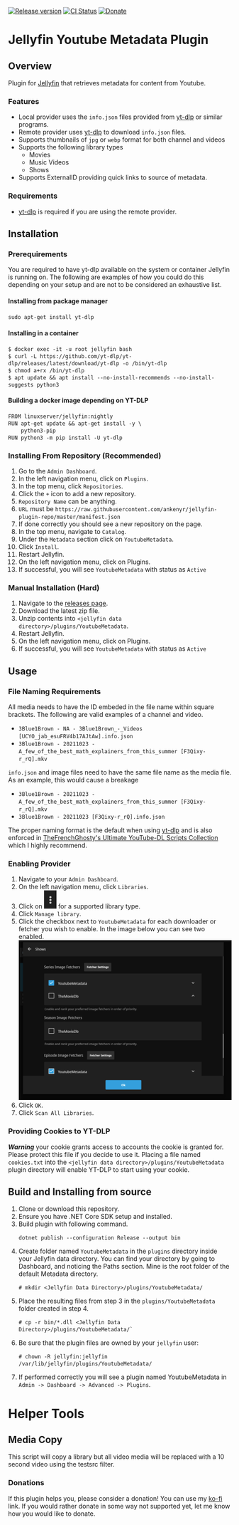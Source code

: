 [![Release version](https://img.shields.io/github/v/release/ankenyr/jellyfin-youtube-metadata-plugin?color=blue&label=&style=for-the-badge)](https://github.com/ankenyr/jellyfin-youtube-metadata-plugin/releases/latest)
[![CI Status](https://img.shields.io/github/workflow/status/yt-dlp/yt-dlp/Core%20Tests/master?label=&style=for-the-badge)](https://github.com/ankenyr/jellyfin-youtube-metadata-plugin/actions)
[![Donate](https://img.shields.io/badge/_-Donate-red.svg?logo=githubsponsors&labelColor=555555&style=for-the-badge)](https://ko-fi.com/ankenyr)

# Jellyfin Youtube Metadata Plugin

## Overview
Plugin for [Jellyfin](https://jellyfin.org/) that retrieves metadata
for content from Youtube.

### Features
- Local provider uses the `info.json` files provided from [yt-dlp](https://github.com/yt-dlp/yt-dlp) or similar programs.
- Remote provider uses [yt-dlp](https://github.com/yt-dlp/yt-dlp) to download `info.json` files.
- Supports thumbnails of `jpg` or `webp` format for both channel and videos
- Supports the following library types
  - Movies
  - Music Videos
  - Shows
- Supports ExternalID providing quick links to source of metadata.

### Requirements
- [yt-dlp](https://github.com/yt-dlp/yt-dlp) is required if you are using the remote provider.

## Installation

### Prerequirements
You are required to have yt-dlp available on the system or container Jellyfin is running on. The following are examples of how you could do this depending on your setup and are not to be considered an exhaustive list.

#### Installing from package manager
`sudo apt-get install yt-dlp`

#### Installing in a container
```
$ docker exec -it -u root jellyfin bash
$ curl -L https://github.com/yt-dlp/yt-dlp/releases/latest/download/yt-dlp -o /bin/yt-dlp
$ chmod a+rx /bin/yt-dlp
$ apt update && apt install --no-install-recommends --no-install-suggests python3
```

#### Building a docker image depending on YT-DLP
```
FROM linuxserver/jellyfin:nightly
RUN apt-get update && apt-get install -y \
    python3-pip
RUN python3 -m pip install -U yt-dlp
```

### Installing From Repository (Recommended)
1. Go to the `Admin Dashboard`.
1. In the left navigation menu, click on `Plugins`.
1. In the top menu, click `Repositories`.
1. Click the `+` icon to add a new repository.
1. `Repository Name` can be anything.
1. `URL` must be `https://raw.githubusercontent.com/ankenyr/jellyfin-plugin-repo/master/manifest.json`
1. If done correctly you should see a new repository on the page.
1. In the top menu, navigate to `Catalog`.
1. Under the `Metadata` section click on `YoutubeMetadata`.
1. Click `Install`.
1. Restart Jellyfin.
1. On the left navigation menu, click on Plugins.
1. If successful, you will see `YoutubeMetadata` with status as `Active`

### Manual Installation (Hard)
1. Navigate to the [releases page](https://github.com/ankenyr/jellyfin-youtube-metadata-plugin/releases).
1. Download the latest zip file.
1. Unzip contents into `<jellyfin data directory>/plugins/YoutubeMetadata`.
1. Restart Jellyfin.
1. On the left navigation menu, click on Plugins.
1. If successful, you will see `YoutubeMetadata` with status as `Active`

## Usage
### File Naming Requirements
All media needs to have the ID embeded in the file name within square brackets.
The following are valid examples of a channel and video.
- `3Blue1Brown - NA - 3Blue1Brown_-_Videos [UCYO_jab_esuFRV4b17AJtAw].info.json`
- `3Blue1Brown - 20211023 - A_few_of_the_best_math_explainers_from_this_summer [F3Qixy-r_rQ].mkv`

`info.json` and image files need to have the same file name as the media file. As an example, this would cause a breakage
- `3Blue1Brown - 20211023 - A_few_of_the_best_math_explainers_from_this_summer [F3Qixy-r_rQ].mkv`
- `3Blue1Brown - 20211023 [F3Qixy-r_rQ].info.json`

The proper naming format is the default when using [yt-dlp](https://github.com/yt-dlp/yt-dlp)
and is also enforced in [TheFrenchGhosty's Ultimate YouTube-DL Scripts Collection](https://github.com/TheFrenchGhosty/TheFrenchGhostys-Ultimate-YouTube-DL-Scripts-Collection) which I highly recommend.

### Enabling Provider
1. Navigate to your `Admin Dashboard`.
1. On the left navigation menu, click `Libraries`.
1. Click on ![Threedots](docs/threedots.png) for a supported library type.
1. Click `Manage library`.
1. Click the checkbox next to `YoutubeMetadata` for each downloader or fetcher you wish to enable. In the image below you can see two enabled.
![Library Fetchers](docs/library_fetchers.png)
1. Click `OK`.
1. Click `Scan All Libraries`.

### Providing Cookies to YT-DLP
***Warning*** your cookie grants access to accounts the cookie is granted for. Please protect this file if you decide to use it.
Placing a file named `cookies.txt` into the `<jellyfin data directory>/plugins/YoutubeMetadata` plugin directory will enable YT-DLP to start using your cookie.

## Build and Installing from source

1. Clone or download this repository.
1. Ensure you have .NET Core SDK setup and installed.
1. Build plugin with following command.
    ```
    dotnet publish --configuration Release --output bin
    ```
1. Create folder named `YoutubeMetadata` in the `plugins` directory inside your Jellyfin data
   directory. You can find your directory by going to Dashboard, and noticing the Paths section.
   Mine is the root folder of the default Metadata directory.
    ```
    # mkdir <Jellyfin Data Directory>/plugins/YoutubeMetadata/

    ```
1. Place the resulting files from step 3 in the `plugins/YoutubeMetadata` folder created in step 4.
    ```
    # cp -r bin/*.dll <Jellyfin Data Directory>/plugins/YoutubeMetadata/`
    ```
1. Be sure that the plugin files are owned by your `jellyfin` user:
    ```
    # chown -R jellyfin:jellyfin /var/lib/jellyfin/plugins/YoutubeMetadata/
    ```
1. If performed correctly you will see a plugin named YoutubeMetadata in `Admin -> Dashboard ->
   Advanced -> Plugins`.

# Helper Tools

## Media Copy
This script will copy a library but all video media will be replaced with a 10 second video using the testsrc filter.

### Donations
If this plugin helps you, please consider a donation!
You can use my [ko-fi](https://ko-fi.com/ankenyr) link.
If you would rather donate in some way not supported yet, let me know how you would like to donate.
